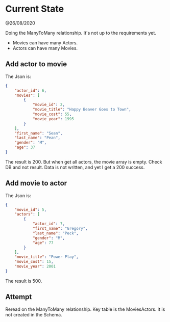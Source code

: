 # Current State

@26/08/2020

Doing the ManyToMany relationship. It's not up to the requirements yet.

- Movies can have many Actors.
- Actors can have many Movies.

## Add actor to movie
The Json is: 
```JSON
{
    "actor_id": 6,
    "movies": [
        {
            "movie_id": 2,
            "movie_title": "Happy Beaver Goes to Town",
            "movie_cost": 55,
            "movie_year": 1995
        }
    ],
    "first_name": "Sean",
    "last_name": "Pean",
    "gender": "M",
    "age": 37
}
```
The result is 200. But when get all actors, the movie array is empty. Check DB and not result. Data is not written, and yet I get a 200 success.

## Add movie to actor
The Json is:

```JSON
{
    "movie_id": 5,
    "actors": [
        {
            "actor_id": 7,
            "first_name": "Gregory",
            "last_name": "Peck",
            "gender": "M",
            "age": 77
        }
    ],
    "movie_title": "Power Play",
    "movie_cost": 15,
    "movie_year": 2001
}
```
The result is 500.

## Attempt

Reread on the ManyToMany relationship. Key table is the MoviesActors. It is not created in the Schema.